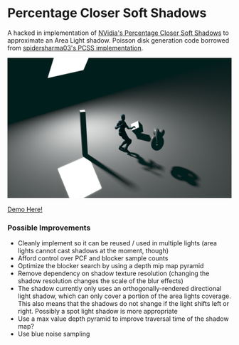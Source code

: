 # Percentage Closer Soft Shadows

A hacked in implementation of [NVidia's Percentage Closer Soft Shadows](http://developer.download.nvidia.com/shaderlibrary/docs/shadow_PCSS.pdf) to approximate an Area Light shadow. Poisson disk generation code borrowed from [spidersharma03's PCSS implementation](https://github.com/mrdoob/three.js/blob/master/examples/webgl_shadowmap_pcss.html#L54).

[![](./docs/image.png)](https://gkjohnson.github.io/threejs-sandbox/pcss/index.html)

[Demo Here!](https://gkjohnson.github.io/threejs-sandbox/pcss/index.html)

### Possible Improvements
- Cleanly implement so it can be reused / used in multiple lights (area lights cannot cast shadows at the moment, though)
- Afford control over PCF and blocker sample counts
- Optimize the blocker search by using a depth mip map pyramid
- Remove dependency on shadow texture resolution (changing the shadow resolution changes the scale of the blur effects)
- The shadow currently only uses an orthogonally-rendered directional light shadow, which can only cover a portion of the area lights coverage. This also means that the shadows do not shange if the light shifts left or right. Possibly a spot light shadow is more appropriate
- Use a max value depth pyramid to improve traversal time of the shadow map?
- Use blue noise sampling
